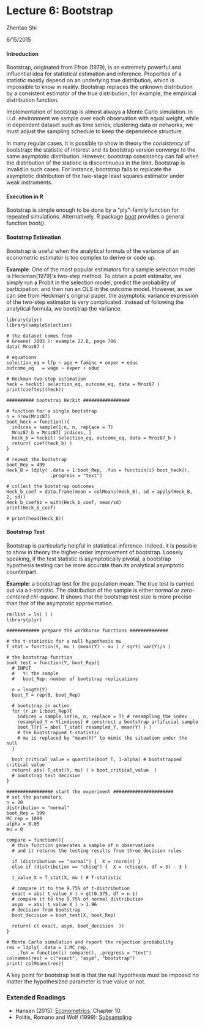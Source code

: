 # Lecture 6: Bootstrap

Zhentao Shi

6/15/2015

#### Introduction

Bootstrap, originated from Efron (1979), is an extremely powerful and influential idea for statistical estimation and inference. Properties of a statistic mostly depend on an underlying true distribution, which is impossible to know in reality. Bootstrap replaces the unknown distribution by a consistent estimator of the true distribution, for example, the empirical distribution function. 

Implementation of bootstrap is almost always a Monte Carlo simulation. In i.i.d. environment we sample over each observation with equal weight, while in dependent dataset such as time series, clustering data or networks, we must adjust the sampling schedule to keep the dependence structure.

In many regular cases, it is possible to show in theory the *consistency* of bootstrap: the statistic of interest and its bootstrap version converge to the same asymptotic distribution. However, bootstrap consistency can fail when the distribution of the statistic is discontinuous in the limit. Bootstrap is invalid in such cases. For instance, bootstrap fails to replicate the asymptotic distribution of the two-stage least squares estimator under weak instruments. 

#### Execution in R

Bootstrap is simple enough to be done by a "ply"-family function for repeated simulations. Alternatively, R package [boot](http://cran.r-project.org/web/packages/boot/index.html) provides a general function *boot()*.  

#### Bootstrap Estimation

Bootstrap is useful when the analytical formula of the variance of an econometric estimator is too complex to derive or code up.

**Example**: One of the most popular estimators for a sample selection model is Heckman(1979)'s two-step method. To obtain a point estimator, we simply run a Probit in the selection model, predict the probability of participation, and then run an OLS in the outcome model. However, as we can see from Heckman's original paper, the asymptotic variance expression of the two-step estimator is very complicated. Instead of following the analytical formula, we bootstrap the variance. 

```
library(plyr)
library(sampleSelection)

# the dataset comes from
# Greene( 2003 ): example 22.8, page 786
data( Mroz87 )

# equations
selection_eq = lfp ~ age + faminc + exper + educ
outcome_eq   = wage ~ exper + educ 

# Heckman two-step estimation
heck = heckit( selection_eq, outcome_eq, data = Mroz87 )
print(coeftest(heck))

########## bootstrap Heckit #################

# function for a single bootstrap
n = nrow(Mroz87)
boot_heck = function(){
  indices = sample(1:n, n, replace = T)
  Mroz87_b = Mroz87[ indices, ]
  heck_b = heckit( selection_eq, outcome_eq, data = Mroz87_b )
  return( coef(heck_b) )
}

# repeat the bootstrap
boot_Rep = 499
Heck_B = ldply( .data = 1:boot_Rep, .fun = function(i) boot_heck(), 
                .progress = "text")

# collect the bootstrap outcomes 
Heck_b_coef = data.frame(mean = colMeans(Heck_B), sd = apply(Heck_B, 2, sd))
Heck_b_coef$z = with(Heck_b_coef, mean/sd)
print(Heck_b_coef)

# print(head(Heck_B))
```


#### Bootstrap Test

Bootstrap is particularly helpful in statistical inference. Indeed, it is possible to show in theory the higher-order improvement of bootstrap. Loosely speaking, if the test statistic is asymptotically pivotal, a bootstrap hypothesis testing can be more accurate than its analytical asymptotic counterpart.  

**Example**: a bootstrap test for the population mean. The true test is carried out via a t-statistic. The distribution of the sample is either *normal* or *zero-centered chi-square*. It shows that the bootstrap test size is more precise than that of the asymptotic approximation. 

```
rm(list = ls( ) )
library(plyr)

############ prepare the workhorse functions ##############

# the t-statistic for a null hypothesis mu
T_stat = function(Y, mu ) (mean(Y) - mu ) / sqrt( var(Y)/n )

# the bootstrap function
boot_test = function(Y, boot_Rep){ 
  # INPUT
  #   Y: the sample
  #   boot_Rep: number of bootstrap replications
  
  n = length(Y)
  boot_T = rep(0, boot_Rep)  
  
  # bootstrap in action
  for (r in 1:boot_Rep){
    indices = sample.int(n, n, replace = T) # resampling the index
    resampled_Y = Y[indices] # construct a bootstrap artificial sample
    boot_T[r] = abs( T_stat( resampled_Y, mean(Y) ) ) 
    # the bootstrapped t-statistic
    # mu is replaced by "mean(Y)" to mimic the situation under the null
  }
  
  boot_critical_value = quantile(boot_T, 1-alpha) # bootstrapped critical value
  return( abs( T_stat(Y, mu) ) > boot_critical_value  ) 
  # bootstrap test decision
}

################# start the experiment ######################
# set the parameters
n = 20
distribution = "normal"
boot_Rep = 199
MC_rep = 1000
alpha = 0.05
mu = 0

compare = function(){
  # this function generates a sample of n observations
  # and it returns the testing results from three decision rules
  
  if (distribution == "normal") {  X = rnorm(n) }
  else if (distribution == "chisq") {  X = rchisq(n, df = 3) - 3 }
  
  t_value_X = T_stat(X, mu ) # T-statistic
  
  # compare it to the 9.75% of t-distribution
  exact = abs( t_value_X ) > qt(0.975, df = n-1) 
  # compare it to the 9.75% of normal distribution
  asym  = abs( t_value_X ) > 1.96 
  # decision from bootstrap
  boot_decision = boot_test(X, boot_Rep) 

  return( c( exact, asym, boot_decision  ))
}

# Monte Carlo simulation and report the rejection probability
res = ldply( .data = 1:MC_rep, 
    .fun = function(i) compare(), .progress = "text")
colnames(res) = c("exact", "asym", "bootstrap")
print( colMeans(res))
```

A key point for bootstrap test is that the null hypothesis must be imposed no matter the hypothesized parameter is true value or not.

### Extended Readings
* Hansen (2015): [Econometrics](http://www.ssc.wisc.edu/~bhansen/econometrics/). Chapter 10.
* Politis, Romano and Wolf (1999): [Subsampling](http://www.amazon.com/Subsampling-Springer-Statistics-Dimitris-Politis/dp/0387988548)